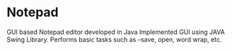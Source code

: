 # Notepad
GUI based Notepad editor developed in Java
Implemented GUI using JAVA Swing Library.
Performs basic tasks such as –save, open, word wrap, etc. 
